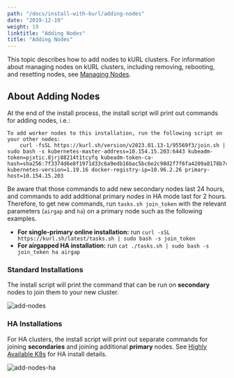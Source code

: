 ```yaml
---
path: "/docs/install-with-kurl/adding-nodes"
date: "2019-12-19"
weight: 19
linktitle: "Adding Nodes"
title: "Adding Nodes"
---
```


This topic describes how to add nodes to kURL clusters.
For information about managing nodes on kURL clusters, including removing, rebooting, and resetting nodes, see [Managing Nodes](/docs/install-with-kurl/managing-nodes).

## About Adding Nodes
At the end of the install process, the install script will print out commands for adding nodes, i.e.:

```
To add worker nodes to this installation, run the following script on your other nodes:
    curl -fsSL https://kurl.sh/version/v2023.01.13-1/95569f3/join.sh | sudo bash -s kubernetes-master-address=10.154.15.203:6443 kubeadm-token=pjxtic.8jrj88214t1tcyfq kubeadm-token-ca-hash=sha256:7f3374d6e8f1971d33c6a9edb16bac5bc6e2c98d2f7f6fa4209a8178b749d462 kubernetes-version=1.19.16 docker-registry-ip=10.96.2.26 primary-host=10.154.15.203
```

Be aware that those commands to add new secondary nodes last 24 hours, and commands to add additional primary nodes in HA mode last for 2 hours. Therefore, 
to get new commands, run `tasks.sh join_token` with the relevant parameters (`airgap` and `ha`) on a primary node such as the following examples.

- **For single-primary online installation:** run `curl -sSL https://kurl.sh/latest/tasks.sh | sudo bash -s join_token`
- **For airgapped HA installation:** run `cat ./tasks.sh | sudo bash -s join_token ha airgap`

### Standard Installations
The install script will print the command that can be run on **secondary** nodes to join them to your new cluster.

![add-nodes](/add-nodes.png)

### HA Installations
For HA clusters, the install script will print out separate commands for joining **secondaries** and joining additional **primary** nodes.
See [Highly Available K8s](/docs/install-with-kurl/#highly-available-k8s-ha) for HA install details.

![add-nodes-ha](/add-nodes-ha.png)

